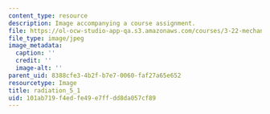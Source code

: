 ```yaml
---
content_type: resource
description: Image accompanying a course assignment.
file: https://ol-ocw-studio-app-qa.s3.amazonaws.com/courses/3-22-mechanical-behavior-of-materials-spring-2008/101ab719f4edfe49e7ffdd8da057cf89_radiation_5_1.jpg
file_type: image/jpeg
image_metadata:
  caption: ''
  credit: ''
  image-alt: ''
parent_uid: 8388cfe3-4b2f-b7e7-0060-faf27a65e652
resourcetype: Image
title: radiation_5_1
uid: 101ab719-f4ed-fe49-e7ff-dd8da057cf89
---
```

